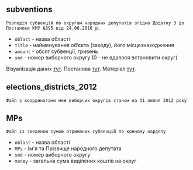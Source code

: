 ## subventions
    Розподіл субвенцій по округам народних депутатів згідно Додатку 3 до Постанови КМУ №395 від 24.06.2016 р.
* ```oblast``` - назва області
* ```title``` - найменування об’єкта (заходу), його місцезнаходження
* ```amount``` - обсяг субвенції, гривень
* ```smd``` - номер виборчого округу (0 - не вдалося встановити округ)

Візуалізація даних [тут](https://rada.oporaua.org/mapa-subvencii-2016/).
Постанова [тут](http://zakon3.rada.gov.ua/laws/show/395-2016-%D0%BF/page3).
Матеріал [тут](https://rada.oporaua.org/analityka/zviti/19751-derzhavni-subventsiji-khto-skil-ki-naprosiv-na-okrug).
## elections_districts_2012
    Файл з координатами меж виборчих округів станом на 31 липня 2012 року
## MPs
    Файл із зведеною сумою отриманих субвенцій по кожному нардепу
* ```oblast``` - назва області
* ```MPs``` - Ім'я та Прізвище народного депутата
* ```smd``` - номер виборчого округу
* ```money``` - загальна сума виділених коштів на округ
